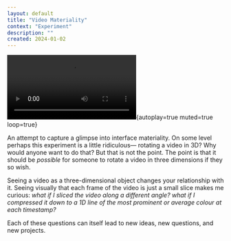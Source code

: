 ```yaml
---
layout: default
title: "Video Materiality"
context: "Experiment"
description: ""
created: 2024-01-02
---
```


![](/files/videos/3d-video-demo.mp4){autoplay=true muted=true loop=true}

An attempt to capture a glimpse into interface materiality. On some level perhaps this experiment is a little ridiculous— rotating a video in 3D? Why would anyone want to do that? But that is not the point. The point is that it should be *possible* for someone to rotate a video in three dimensions if they so wish.

Seeing a video as a three-dimensional object changes your relationship with it. Seeing visually that each frame of the video is just a small slice makes me curious: *what if I sliced the video along a different angle? what if I compressed it down to a 1D line of the most prominent or average colour at each timestamp?*

Each of these questions can itself lead to new ideas, new questions, and new projects.